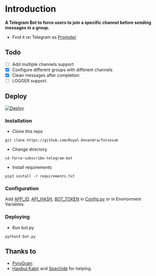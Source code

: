 # Introduction
**A Telegram Bot to force users to join a specific channel before sending messages in a group.**
- Find it on Telegram as [Promoter](https://t.me/TheForceSubBot)


## Todo
- [ ] Add multiple channels support
- [X] Configure different groups with different channels
- [X] Clean messages after completion
- [ ] LOGGER support.

## Deploy
[![Deploy](https://www.herokucdn.com/deploy/button.svg)](https://dashboard.heroku.com/new?template=https://github.com/Royal-Devendra/forcesub)

### Installation
- Clone this repo
```
git clone https://github.com/Royal-Devendra/forcesub
```
- Change directory
```
cd force-subscribe-telegram-bot
```
- Install requirements
```
pip3 install -r requirements.txt
```

### Configuration
Add [APP_ID](https://my.telegram.org/apps), [API_HASH](https://my.telegram.org/apps), [BOT_TOKEN](https://t.me/botfather) in [Config.py](Config.py) or in Environment Variables.

### Deploying
- Run bot.py
```
python3 bot.py
```

## Thanks to
- [PyroGram](https://PyroGram.org)
- [Hasibul Kabir](https://GitHub.com/hasibulkabir) and [Spechide](https://GitHub.com/spechide) for helping.

